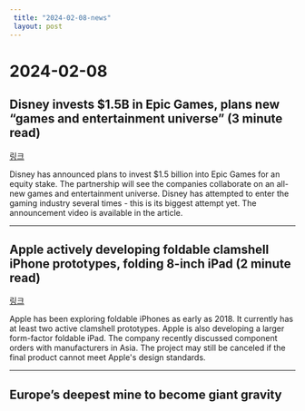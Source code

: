 ```yaml
---
 title: "2024-02-08-news"
 layout: post
---
```

<h1>2024-02-08</h1><h2>Disney invests $1.5B in Epic Games, plans new “games and entertainment universe” (3 minute read)</h2><p><a href="https://arstechnica.com/gaming/2024/02/epic-working-with-disney-on-new-gaming-universe-after-1-5b-investment/?utm_source=tldrnewsletter">링크</a>  </p><p>Disney has announced plans to invest $1.5 billion into Epic Games for an equity stake. The partnership will see the companies collaborate on an all-new games and entertainment universe. Disney has attempted to enter the gaming industry several times - this is its biggest attempt yet. The announcement video is available in the article. </p><hr /><h2>Apple actively developing foldable clamshell iPhone prototypes, folding 8-inch iPad (2 minute read)</h2><p><a href="https://9to5mac.com/2024/02/07/report-apple-foldable-clamshell-iphone-prototypes/?utm_source=tldrnewsletter">링크</a>  </p><p>Apple has been exploring foldable iPhones as early as 2018. It currently has at least two active clamshell prototypes. Apple is also developing a larger form-factor foldable iPad. The company recently discussed component orders with manufacturers in Asia. The project may still be canceled if the final product cannot meet Apple's design standards. </p><hr /><h2>Europe’s deepest mine to become giant gravity battery (3 minute read)</h2><p><a href="https://www.independent.co.uk/tech/gravity-battery-mine-renewable-energy-b2492087.html?utm_source=tldrnewsletter">링크</a>  </p><p>The Pyhäsalmi Mine, an abandoned mine in Finland, is set to be transformed into a giant gravity battery to store renewable energy. The 1,400-meter-deep mine holds the potential to store up to 2 MW of energy. Gravity batteries are charged by lifting heavy weights - these weights are then released, and energy from the drop is used to power a turbine. The technology offers a potential future for mines approaching the end of their original service lives. Studies suggest that gravity batteries in abandoned mines could store enough energy to meet global electricity demands. </p><hr /><h2>Momentary Fusion Breakthroughs Face Hard Reality (4 minute read)</h2><p><a href="https://spectrum.ieee.org/nuclear-fusion-breakthrough-long-road?utm_source=tldrnewsletter">링크</a>  </p><p>A new paper has confirmed the National Ignition Facility's claim that they finally achieved a breakeven fusion reaction. While there is still considerable work to be done, the achievement signals a major milestone in fusion science. It demonstrated that there is nothing fundamentally limiting scientists from being able to harness fusion in the laboratory. The team has since carried out six more experiments, four of which generated significantly more energy than in the breakthrough experiment. </p><hr /><h2>jQuery 4.0.0 BETA! (24 minute read)</h2><p><a href="https://blog.jquery.com/2024/02/06/jquery-4-0-0-beta/?utm_source=tldrnewsletter">링크</a>  </p><p>The jQuery 4.0.0 beta features bug fixes, performance improvements, and some breaking changes, like the removal of support for IE&lt;11. Other breaking changes include the removal of previously deprecated APIs, internal-only parameters to public functions, and support for some magic behaviors that were overly complicated. A comprehensive upgrade guide will be published before the final release. This article covers some of the highlights of the jQuery 4.0.0 beta. </p><hr /><h2>Scriptisto (GitHub Repo)</h2><p><a href="https://github.com/igor-petruk/scriptisto?utm_source=tldrnewsletter">링크</a>  </p><p>Scriptisto is a language-agnostic shebang interpreter that enables developers to write scripts in compiled languages. It combines a scripting development experience with the performance of strongly typed native languages such as C, C++, and Rust. Scriptisto can build in Docker, so there is no need to have a compiler on users' machines - static binaries can be linked in the container that has all the tools. </p><hr /><h2>Morale plummets at Google as workers complain bosses are 'inept' and 'boring' (5 minute read)</h2><p><a href="https://www.sfgate.com/tech/article/google-workers-company-culture-pichai-18653877.php?utm_source=tldrnewsletter">링크</a>  </p><p>Google staff morale is suffering badly and workers are increasingly vocal about the slump. The company and its work culture are being described as overly corporate and generally aimless. There is a growing rift between leadership and employees. While executives seem excited about the company's future, employees are much less enthusiastic as they feel they might get laid off at any time. </p><hr /><h2>Meet Me in the Eternal City (28 minute read)</h2><p><a href="https://www.theatlantic.com/magazine/archive/2024/03/silicon-valley-billionaires-building-cities/677173/?gift=2iIN4YrefPjuvZ5d2Kh3043PTUBeBXOa6M6BN7aaTrY&amp;utm_source=tldrnewsletter">링크</a>  </p><p>A network state is the idea that an online community could eventually move offline into the real world, with the purchase of land and a community of inhabitants, and become large enough that at least one pre-existing government is moved to offer diplomatic recognition. There are many possible ways the idea can play out, but states must be based on something like a moral innovation or a 'one commandment'. There are several network-state-inspired projects underway. This article looks at the concept of the network state and the projects that are building towards it. </p><hr /><h2>Node.js Community Debate Intensifies Over Enabling Corepack by Default and Potentially Unbundling npm (12 minute read)</h2><p><a href="https://socket.dev/blog/node-community-debates-enabling-corepack-unbundling-npm?utm_source=tldrnewsletter">링크</a>  </p><p>Enabling Corepack, which allows developers to use Yam, npm, and pnpm without having to install them, could eventually lead to the uncoupling of Node.js releases and npm releases. </p><hr /><h2>JavaScript in SVGs (3 minute read)</h2><p><a href="https://www.devdailydigest.tech/javascript-in-svgs/?utm_source=tldrnewsletter">링크</a>  </p><p>SVG is an XML-based format, so it is possible to use tags like CDATA, which allows the embedding of JavaScript code within XML documents, to create SVGs that interact with APIs. </p><hr /><h2>YouTube TV is the US’s 4th-biggest cable TV provider, with 8 million subs (2 minute read)</h2><p><a href="https://arstechnica.com/gadgets/2024/02/youtube-tv-is-the-uss-4th-biggest-cable-tv-provider-with-8-million-subs/?utm_source=tldrnewsletter">링크</a>  </p><p>YouTube TV bundles over 100 channels into one of the most expensive streaming subscriptions at $73 a month. </p><hr /><h2>Meet ‘Smaug-72B’: The new king of open-source AI (6 minute read)</h2><p><a href="https://venturebeat.com/ai/meet-smaug-72b-the-new-king-of-open-source-ai/?utm_source=tldrnewsletter">링크</a>  </p><p>Abacus AI's Smaug-72B, technically a fine-tuned version of Qwen-72B, a powerful language model released by a team of researchers at Alibaba Group, surpasses GPT-3.5, Mistral Medium, and Qwen-72B in several of the most popular benchmarks. </p><hr /><h2>Data Industry Primer (22 minute read)</h2><p><a href="https://www.generativevalue.com/p/data-industry-primer?utm_source=tldrnewsletter">링크</a>  </p><p>This article looks at the history of data platforms, what a modern data platform looks like, and important companies in the data ecosystem. </p><hr /><h2>Lessons Learned From Payments Startups (13 minute read)</h2><p><a href="https://www.pgrs.net/2024/01/26/lessons-learned-from-payemnts-startups/?utm_source=tldrnewsletter">링크</a>  </p><p>This post contains a collection of thoughts and lessons learned from working at a number of payments companies and startups. </p><hr />